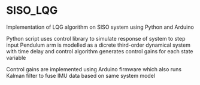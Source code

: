 # SISO_LQG
Implementation of LQG algorithm on SISO system using Python and Arduino

Python script uses control library to simulate response of system to step input
Pendulum arm is modelled as a dicrete third-order dynamical system with time delay and control algorithm generates control gains for each state variable

Control gains are implemented using Arduino firmware which also runs Kalman filter to fuse IMU data based on same system model
